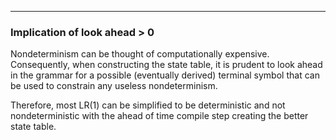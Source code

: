 
---

### Implication of look ahead > 0

Nondeterminism can be thought of computationally expensive. Consequently,
when constructing the state table, it is prudent to look ahead in the grammar
for a possible (eventually derived) terminal symbol that can be used to constrain
any useless nondeterminism.

Therefore, most LR(1) can be simplified to be deterministic and not nondeterministic
with the ahead of time compile step creating the better state table.

